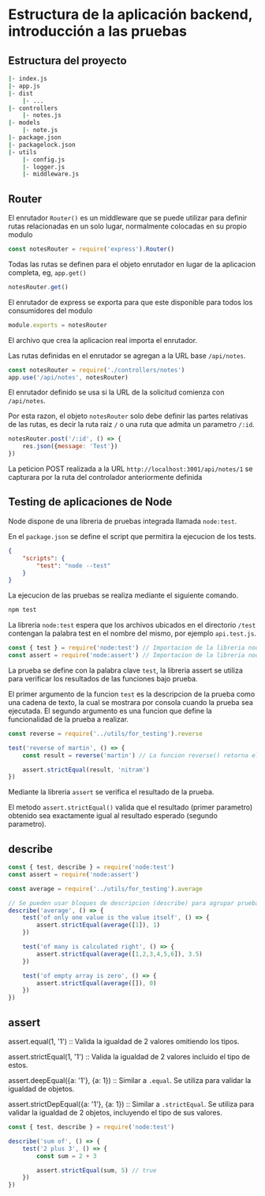 # Estructura de la aplicación backend, introducción a las pruebas

## Estructura del proyecto

```sh
|- index.js
|- app.js
|- dist
    |- ...
|- controllers
    |- notes.js
|- models
    |- note.js
|- package.json
|- packagelock.json
|- utils
    |- config.js
    |- logger.js
    |- middleware.js
```

## Router

El enrutador `Router()` es un middleware que se puede utilizar para definir rutas relacionadas en un solo lugar, normalmente colocadas en su propio modulo

```js
const notesRouter = require('express').Router()
```

Todas las rutas se definen para el objeto enrutador en lugar de la aplicacion completa, eg, `app.get()`

```js
notesRouter.get()
```

El enrutador de express se exporta para que este disponible para todos los consumidores del modulo

```js
module.exports = notesRouter
```

El archivo que crea la aplicacion real importa el enrutador.

Las rutas definidas en el enrutador se agregan a la URL base `/api/notes`.

```js
const notesRouter = require('./controllers/notes')
app.use('/api/notes', notesRouter)
```

El enrutador definido se usa si la URL de la solicitud comienza con `/api/notes`.

Por esta razon, el objeto `notesRouter` solo debe definir las partes relativas de las rutas, es decir la ruta raiz `/` o una ruta que admita un parametro `/:id`.

```js
notesRouter.post('/:id', () => {
    res.json({message: 'Test'})
})
```

La peticion POST realizada a la URL `http://localhost:3001/api/notes/1` se capturara por la ruta del controlador anteriormente definida

## Testing de aplicaciones de Node

Node dispone de una libreria de pruebas integrada llamada `node:test`.

En el `package.json` se define el script que permitira la ejecucion de los tests.

```json
{
    "scripts": {
        "test": "node --test"
    }
}
```

La ejecucion de las pruebas se realiza mediante el siguiente comando.

```javascript
npm test
```

La libreria `node:test` espera que los archivos ubicados en el directorio `/test` contengan la palabra test en el nombre del mismo, por ejemplo `api.test.js`.

```javascript
const { test } = require('node:test') // Importacion de la libreria node:test
const assert = require('node:assert') // Importacion de la libreria node:assert
```

La prueba se define con la palabra clave `test`, la libreria assert se utiliza para verificar los resultados de las funciones bajo prueba.

El primer argumento de la funcion `test` es la descripcion de la prueba como una cadena de texto, la cual se mostrara por consola cuando la prueba sea ejecutada. El segundo argumento es una funcion que define la funcionalidad de la prueba a realizar.

```javascript
const reverse = require('../utils/for_testing').reverse

test('reverse of martin', () => {
    const result = reverse('martin') // La funcion reverse() retorna el string pasado como parametro con sus caracteres invertidos de izquierda a derecha

    assert.strictEqual(result, 'nitram')
})
```

Mediante la libreria `assert` se verifica el resultado de la prueba.

El metodo `assert.strictEqual()` valida que el resultado (primer parametro) obtenido sea exactamente igual al resultado esperado (segundo parametro).

## describe

```javascript
const { test, describe } = require('node:test')
const assert = require('node:assert')

const average = require('../utils/for_testing').average

// Se pueden usar bloques de descripcion (describe) para agrupar pruebas en colecciones logicas
describe('average', () => {
    test('of only one value is the value itself', () => {
        assert.strictEqual(average([1]), 1)
    })

    test('of many is calculated right', () => {
        assert.strictEqual(average([1,2,3,4,5,6]), 3.5)
    })

    test('of empty array is zero', () => {
        assert.strictEqual(average([]), 0)
    })
})
```

## assert

assert.equal(1, '1') :: Valida la igualdad de 2 valores omitiendo los tipos.

assert.strictEqual(1, '1') :: Valida la igualdad de 2 valores incluido el tipo de estos.

assert.deepEqual({a: '1'}, {a: 1}) :: Similar a `.equal`. Se utiliza para validar la igualdad de objetos.

assert.strictDepEqual({a: '1'}, {a: 1}) :: Similar a `.strictEqual`. Se utiliza para validar la igualdad de 2 objetos, incluyendo el tipo de sus valores.

```javascript
const { test, describe } = require('node:test')

describe('sum of', () => {
    test('2 plus 3', () => {
        const sum = 2 + 3

        assert.strictEqual(sum, 5) // true
    })
})
```